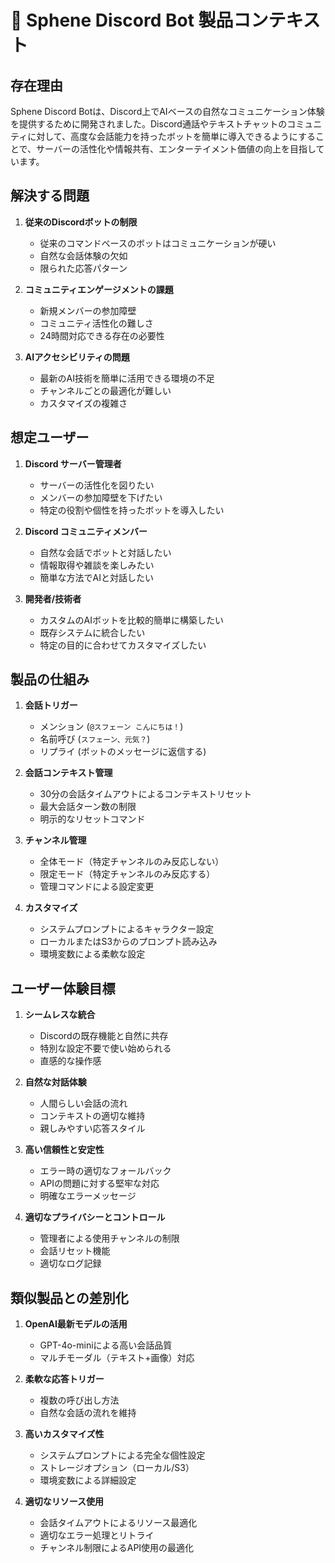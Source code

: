 # 🌟 Sphene Discord Bot 製品コンテキスト

## 存在理由

Sphene Discord Botは、Discord上でAIベースの自然なコミュニケーション体験を提供するために開発されました。Discord通話やテキストチャットのコミュニティに対して、高度な会話能力を持ったボットを簡単に導入できるようにすることで、サーバーの活性化や情報共有、エンターテイメント価値の向上を目指しています。

## 解決する問題

1. **従来のDiscordボットの制限**
   - 従来のコマンドベースのボットはコミュニケーションが硬い
   - 自然な会話体験の欠如
   - 限られた応答パターン

2. **コミュニティエンゲージメントの課題**
   - 新規メンバーの参加障壁
   - コミュニティ活性化の難しさ
   - 24時間対応できる存在の必要性

3. **AIアクセシビリティの問題**
   - 最新のAI技術を簡単に活用できる環境の不足
   - チャンネルごとの最適化が難しい
   - カスタマイズの複雑さ

## 想定ユーザー

1. **Discord サーバー管理者**
   - サーバーの活性化を図りたい
   - メンバーの参加障壁を下げたい
   - 特定の役割や個性を持ったボットを導入したい

2. **Discord コミュニティメンバー**
   - 自然な会話でボットと対話したい
   - 情報取得や雑談を楽しみたい
   - 簡単な方法でAIと対話したい

3. **開発者/技術者**
   - カスタムのAIボットを比較的簡単に構築したい
   - 既存システムに統合したい
   - 特定の目的に合わせてカスタマイズしたい

## 製品の仕組み

1. **会話トリガー**
   - メンション (`@スフェーン こんにちは！`)
   - 名前呼び (`スフェーン、元気？`)
   - リプライ (ボットのメッセージに返信する)

2. **会話コンテキスト管理**
   - 30分の会話タイムアウトによるコンテキストリセット
   - 最大会話ターン数の制限
   - 明示的なリセットコマンド

3. **チャンネル管理**
   - 全体モード（特定チャンネルのみ反応しない）
   - 限定モード（特定チャンネルのみ反応する）
   - 管理コマンドによる設定変更

4. **カスタマイズ**
   - システムプロンプトによるキャラクター設定
   - ローカルまたはS3からのプロンプト読み込み
   - 環境変数による柔軟な設定

## ユーザー体験目標

1. **シームレスな統合**
   - Discordの既存機能と自然に共存
   - 特別な設定不要で使い始められる
   - 直感的な操作感

2. **自然な対話体験**
   - 人間らしい会話の流れ
   - コンテキストの適切な維持
   - 親しみやすい応答スタイル

3. **高い信頼性と安定性**
   - エラー時の適切なフォールバック
   - APIの問題に対する堅牢な対応
   - 明確なエラーメッセージ

4. **適切なプライバシーとコントロール**
   - 管理者による使用チャンネルの制限
   - 会話リセット機能
   - 適切なログ記録

## 類似製品との差別化

1. **OpenAI最新モデルの活用**
   - GPT-4o-miniによる高い会話品質
   - マルチモーダル（テキスト+画像）対応

2. **柔軟な応答トリガー**
   - 複数の呼び出し方法
   - 自然な会話の流れを維持

3. **高いカスタマイズ性**
   - システムプロンプトによる完全な個性設定
   - ストレージオプション（ローカル/S3）
   - 環境変数による詳細設定

4. **適切なリソース使用**
   - 会話タイムアウトによるリソース最適化
   - 適切なエラー処理とリトライ
   - チャンネル制限によるAPI使用の最適化
